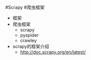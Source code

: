 #Scrapy
#爬虫框架
- 框架
- 爬虫框架
    - scrapy
    - pyspider
    - crawley
- scrapy的框架介绍
    - http://doc.scrapy.org/en/latest/
    

  
